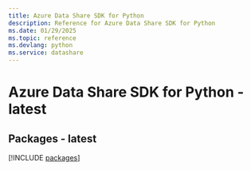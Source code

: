 ```yaml
---
title: Azure Data Share SDK for Python
description: Reference for Azure Data Share SDK for Python
ms.date: 01/29/2025
ms.topic: reference
ms.devlang: python
ms.service: datashare
---
```

# Azure Data Share SDK for Python - latest
## Packages - latest
[!INCLUDE [packages](data-share-index.md)]